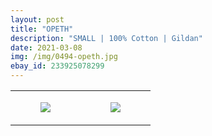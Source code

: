 ```yaml
---
layout: post
title: "OPETH"
description: "SMALL | 100% Cotton | Gildan"
date: 2021-03-08
img: /img/0494-opeth.jpg
ebay_id: 233925078299
---
```




<table style="width:100%;"><tr><td style="vertical-align:top;">
      <figure class="tmblr-full" data-orig-height="2048" data-orig-width="1365" data-orig-src="https://concertshirts.netlify.app/shirts/0494/0494-01.jpg"><img src="https://64.media.tumblr.com/a5c573acc6628e79a2d943cad4f1c71b/f4b7c786e0aae02d-78/s540x810/812de1b789f3aeebbaaecb15ed01c3da9a77a6ca.jpg" data-orig-height="2048" data-orig-width="1365" data-orig-src="https://concertshirts.netlify.app/shirts/0494/0494-01.jpg"/></figure></td>
    <td style="vertical-align:top;">
      <figure class="tmblr-full" data-orig-height="2048" data-orig-width="1365" data-orig-src="https://concertshirts.netlify.app/shirts/0494/0494-02.jpg"><img src="https://64.media.tumblr.com/1f51389deeecc09d43cf295dab234ad8/f4b7c786e0aae02d-e8/s540x810/4285589ba79bf67b07e5e2f0d799c02907b729de.jpg" data-orig-height="2048" data-orig-width="1365" data-orig-src="https://concertshirts.netlify.app/shirts/0494/0494-02.jpg"/></figure></td>
  </tr></table>
